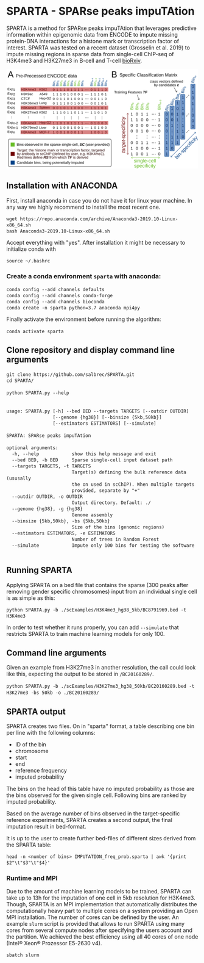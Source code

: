 # SPARTA - SPARse peaks impuTAtion

SPARTA is a method for SPARse peaks impuTAtion that leverages predictive information within epigenomic data from ENCODE to impute missing protein-DNA interactions for a histone mark or transcription factor of interest. SPARTA was tested on a recent dataset (Grosselin et al. 2019) to impute missing regions in sparse data from single-cell ChIP-seq of H3K4me3 and H3K27me3 in B-cell and T-cell [bioRxiv](https://giphy.com/gifs/love-movie-perfect-2BG086WOP2Xfi).

<img src="workflow/SPARTA.png" width="900">

## Installation with ANACONDA  

First, install anaconda in case you do not have it for linux your machine. In any way we highly recommend to install the most recent one.

```
wget https://repo.anaconda.com/archive/Anaconda3-2019.10-Linux-x86_64.sh
bash Anaconda3-2019.10-Linux-x86_64.sh

```
Accept everything with "yes". After installation it might be necessary to initialize conda with
```
source ~/.bashrc
```

### Create a conda environment `sparta` with anaconda:

```
conda config --add channels defaults
conda config --add channels conda-forge
conda config --add channels bioconda
conda create -n sparta python=3.7 anaconda mpi4py
```
Finally activate the environment before running the algorithm:

`conda activate sparta`


## Clone repository and display command line arguments

```
git clone https://github.com/salbrec/SPARTA.git
cd SPARTA/

python SPARTA.py --help


usage: SPARTA.py [-h] --bed BED --targets TARGETS [--outdir OUTDIR]
                 [--genome {hg38}] [--binsize {5kb,50kb}]
                 [--estimators ESTIMATORS] [--simulate]

SPARTA: SPARse peaks impuTAtion

optional arguments:
  -h, --help            show this help message and exit
  --bed BED, -b BED     Sparse single-cell input dataset path
  --targets TARGETS, -t TARGETS
                        Target(s) defining the bulk reference data (ususally
                        the on used in scChIP). When multiple targets
                        provided, separate by "+"
  --outdir OUTDIR, -o OUTDIR
                        Output directory. Default: ./
  --genome {hg38}, -g {hg38}
                        Genome assembly
  --binsize {5kb,50kb}, -bs {5kb,50kb}
                        Size of the bins (genomic regions)
  --estimators ESTIMATORS, -e ESTIMATORS
                        Number of trees in Random Forest
  --simulate            Impute only 100 bins for testing the software


```

## Running SPARTA

Applying SPARTA on a bed file that contains the sparse (300 peaks after removing gender specific chromosomes) input from an individual single cell is as simple as this:

```
python SPARTA.py -b ./scExamples/H3K4me3_hg38_5kb/BC8791969.bed -t H3K4me3
```
In order to test whether it runs properly, you can add `--simulate` that restricts SPARTA to train machine learning models for only 100.

## Command line arguments

Given an example from H3K27me3 in another resolution, the call could look like this, expecting the output to be stored in `/BC20160289/`.

`python SPARTA.py -b ./scExamples/H3K27me3_hg38_50kb/BC20160289.bed -t H3K27me3 -bs 50kb -o ./BC20160289/`

## SPARTA output

SPARTA creates two files. On in "sparta" format, a table describing one bin per line with the following columns:
- ID of the bin
- chromosome
- start 
- end
- reference frequency
- imputed probability

The bins on the head of this table have no imputed probability as those are the bins observed for the given single cell. Following bins are ranked by imputed probability.

Based on the average number of bins observed in the target-specific reference experiments, SPARTA creates a second output, the final imputation result in bed-format.

It is up to the user to create further bed-files of different sizes derived from the SPARTA table:

```
head -n <number of bins> IMPUTATION_freq_prob.sparta | awk '{print $2"\t"$3"\t"$4}'
```

### Runtime and MPI

Due to the amount of machine learning models to be trained, SPARTA can take up to 13h for the imputation of one cell in 5kb resolution for H3K4me3. Though, SPARTA is an MPI implementation that automatically distributes the computationally heavy part to multiple cores on a system providing an Open MPI installation. The number of cores can be defined by the user. An example `slurm` script is provided that allows to run SPARTA using many cores from several compute nodes after specifying the users account and the partition. We achieved the best efficiency using all 40 cores of one node (Intel® Xeon® Prozessor E5-2630 v4).

```
sbatch slurm
```







 

